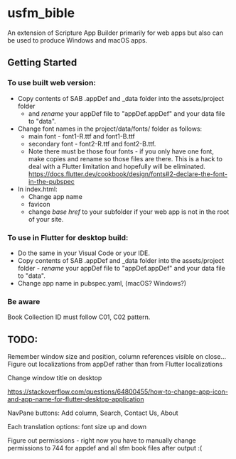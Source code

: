 # usfm_bible

An extension of Scripture App Builder primarily for web apps but also can be used to produce Windows and macOS apps.

## Getting Started

### To use built web version:

- Copy contents of SAB .appDef and \_data folder into the assets/project folder
  - and _rename_ your appDef file to "appDef.appDef" and your data file to "data".
- Change font names in the project/data/fonts/ folder as follows:
  - main font - font1-R.ttf and font1-B.ttf
  - secondary font - font2-R.ttf and font2-B.ttf.
  - Note there must be those four fonts - if you only have one font, make copies and rename so those files are there. This is a hack to deal with a Flutter limitation and hopefully will be eliminated. https://docs.flutter.dev/cookbook/design/fonts#2-declare-the-font-in-the-pubspec
- In index.html:
  - Change app name
  - favicon
  - change _base href_ to your subfolder if your web app is not in the root of your site.

### To use in Flutter for desktop build:

- Do the same in your Visual Code or your IDE.
- Copy contents of SAB .appDef and \_data folder into the assets/project folder - _rename_ your appDef file to "appDef.appDef" and your data file to "data".
- Change app name in pubspec.yaml, (macOS? Windows?)

### Be aware

Book Collection ID must follow C01, C02 pattern.

## TODO:

Remember window size and position, column references visible on close...
Figure out localizations from appDef rather than from Flutter localizations

Change window title on desktop

https://stackoverflow.com/questions/64800455/how-to-change-app-icon-and-app-name-for-flutter-desktop-application

NavPane buttons: Add column, Search, Contact Us, About

Each translation options: font size up and down

Figure out permissions - right now you have to manually change permissions to 744 for appdef and all sfm book files after output :(

